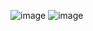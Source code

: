 ![image](https://user-images.githubusercontent.com/110649581/190472611-abcfe702-6f08-4935-b1c3-814532dfcd61.png)
![image](https://user-images.githubusercontent.com/110649581/190472688-6cadcea6-ac2e-49f9-9743-6e7126611a49.png)
